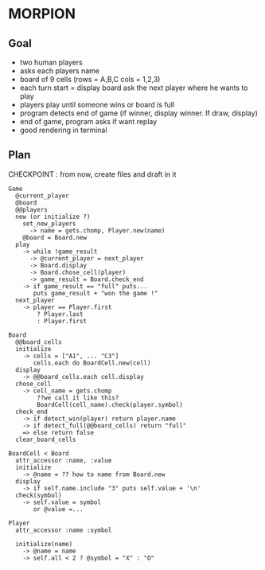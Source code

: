 # MORPION

## Goal
* two human players
* asks each players name
* board of 9 cells (rows = A,B,C cols = 1,2,3)
* each turn start = display board
  ask the next player where he wants to play
* players play until someone wins or board is full
* program detects end of game
  (if winner, display winner. If draw, display)
* end of game, program asks if want replay
* good rendering in terminal

## Plan
CHECKPOINT : from now, create files and draft in it
```
Game
  @current_player
  @board
  @@players
  new (or initialize ?)
    set_new_players
      -> name = gets.chomp, Player.new(name)
    @board = Board.new
  play
    -> while !game_result
      -> @current_player = next_player
      -> Board.display
      -> Board.chose_cell(player)
      -> game_result = Board.check_end
    -> if game_result == "full" puts...
       puts game_result + "won the game !"
  next_player
    -> player == Player.first 
        ? Player.last 
        : Player.first

Board
  @@board_cells
  initialize
    -> cells = ["A1", ... "C3"]
       cells.each do BoardCell.new(cell)
  display
    -> @@board_cells.each cell.display
  chose_cell
    -> cell_name = gets.chomp
        ??we call it like this?
        BoardCell(cell_name).check(player.symbol)
  check_end
    -> if detect_win(player) return player.name
    -> if detect_full(@@board_cells) return "full"
    => else return false
  clear_board_cells

BoardCell < Board
  attr_accessor :name, :value
  initialize
    -> @name = ?? how to name from Board.new
  display
    -> if self.name.include "3" puts self.value + '\n'
  check(symbol)
    -> self.value = symbol
       or @value =...
    
Player
  attr_accessor :name :symbol

  initialize(name)
    -> @name = name
    -> self.all < 2 ? @symbol = "X" : "O"

```

